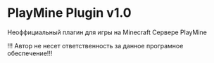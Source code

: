 # PlayMine Plugin v1.0

Неоффициальный плагин для игры на Minecraft Сервере PlayMine

!!! Автор не несет ответственность за данное програмное обеспечение!!!

